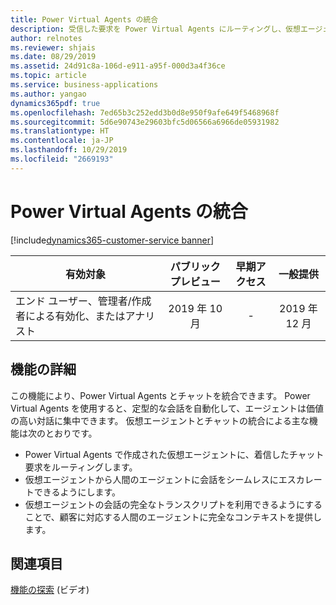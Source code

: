 ```yaml
---
title: Power Virtual Agents の統合
description: 受信した要求を Power Virtual Agents にルーティングし、仮想エージェントから人間のエージェントに会話を完全なコンテキストでエスカレートします。
author: relnotes
ms.reviewer: shjais
ms.date: 08/29/2019
ms.assetid: 24d91c8a-106d-e911-a95f-000d3a4f36ce
ms.topic: article
ms.service: business-applications
ms.author: yangao
dynamics365pdf: true
ms.openlocfilehash: 7ed65b3c252edd3b0d8e950f9afe649f5468968f
ms.sourcegitcommit: 5d6e90743e29603bfc5d06566a6966de05931982
ms.translationtype: HT
ms.contentlocale: ja-JP
ms.lasthandoff: 10/29/2019
ms.locfileid: "2669193"
---
```

# <a name="integration-with-power-virtual-agents"></a>Power Virtual Agents の統合
[!include[dynamics365-customer-service banner](../includes/dynamics365-customer-service.md)]

| 有効対象    |  パブリック プレビュー | 早期アクセス | 一般提供 | 
| ---------- | :----------: |:----------: |:----------: |
|エンド ユーザー、管理者/作成者による有効化、またはアナリスト|2019 年 10 月|-| 2019 年 12 月|






## <a name="feature-details"></a>機能の詳細
<!--feature detail start -->
この機能により、Power Virtual Agents とチャットを統合できます。 Power Virtual Agents を使用すると、定型的な会話を自動化して、エージェントは価値の高い対話に集中できます。 仮想エージェントとチャットの統合による主な機能は次のとおりです。

- Power Virtual Agents で作成された仮想エージェントに、着信したチャット要求をルーティングします。
- 仮想エージェントから人間のエージェントに会話をシームレスにエスカレートできるようにします。
- 仮想エージェントの会話の完全なトランスクリプトを利用できるようにすることで、顧客に対応する人間のエージェントに完全なコンテキストを提供します。
<!--feature detail end -->










## <a name="see-also"></a>関連項目
[機能の探索](https://aka.ms/ROGCS19RW2ROV2) (ビデオ)
